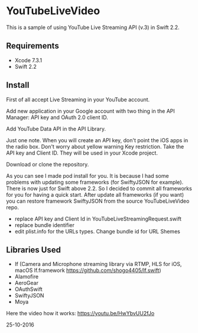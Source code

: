 # YouTubeLiveVideo

This is a sample of using YouTube Live Streaming API (v.3) in Swift 2.2. 

## Requirements

- Xcode 7.3.1
- Swift 2.2

## Install

First of all accept Live Streaming in your YouTube account.

Add new application in your Google account with two thing in the API Manager: API key and OAuth 2.0 client ID.

Add YouTube Data API in the API Library.  

Just one note. When you will create an API key, don't point the iOS apps in the radio box. Don't worry about yellow warning Key restriction. Take the API key and Client ID. They will be used in your Xcode project.

Download or clone the repository.

As you can see I made pod install for you. It is because I had some problems with updating some frameworks (for SwiftyJSON for example). There is now just for Swift above 2.2. So I decided to commit all frameworks for you for having a quick start. After update all frameworks (if you want) you can restore framework SwiftyJSON from the source YouTubeLiveVideo repo.

- replace API key and Client Id in YouTubeLiveStreamingRequest.swift
- replace bundle identifier 
- edit plist.info for the URLs types. Change bundle id for URL Shemes

## Libraries Used

- lf (Camera and Microphone streaming library via RTMP, HLS for iOS, macOS lf.framework https://github.com/shogo4405/lf.swift)
- Alamofire
- AeroGear
- OAuthSwift
- SwiftyJSON
- Moya

Here the video how it works: https://youtu.be/HwYbvUU2fJo

25-10-2016
